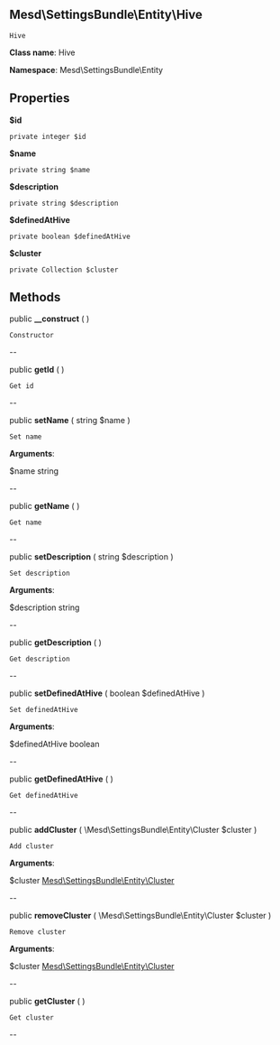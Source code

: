 Mesd\SettingsBundle\Entity\Hive
---------------

    Hive

    


**Class name**: Hive

**Namespace**: Mesd\SettingsBundle\Entity









Properties
----------


**$id**

    private integer $id










**$name**

    private string $name










**$description**

    private string $description










**$definedAtHive**

    private boolean $definedAtHive










**$cluster**

    private Collection $cluster










Methods
-------


public **__construct** (  )


    Constructor









--


public **getId** (  )


    Get id









--


public **setName** ( string $name )


    Set name








**Arguments**:

$name string 


--


public **getName** (  )


    Get name









--


public **setDescription** ( string $description )


    Set description








**Arguments**:

$description string 


--


public **getDescription** (  )


    Get description









--


public **setDefinedAtHive** ( boolean $definedAtHive )


    Set definedAtHive








**Arguments**:

$definedAtHive boolean 


--


public **getDefinedAtHive** (  )


    Get definedAtHive









--


public **addCluster** ( \Mesd\SettingsBundle\Entity\Cluster $cluster )


    Add cluster








**Arguments**:

$cluster [Mesd\SettingsBundle\Entity\Cluster](Mesd-SettingsBundle-Entity-Cluster.md) 


--


public **removeCluster** ( \Mesd\SettingsBundle\Entity\Cluster $cluster )


    Remove cluster








**Arguments**:

$cluster [Mesd\SettingsBundle\Entity\Cluster](Mesd-SettingsBundle-Entity-Cluster.md) 


--


public **getCluster** (  )


    Get cluster









--

